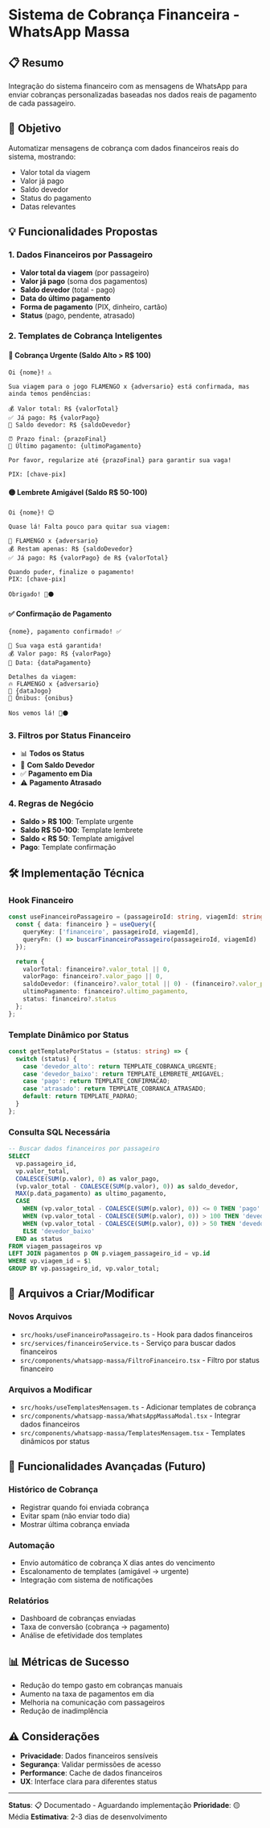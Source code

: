 # Sistema de Cobrança Financeira - WhatsApp Massa

## 📋 Resumo
Integração do sistema financeiro com as mensagens de WhatsApp para enviar cobranças personalizadas baseadas nos dados reais de pagamento de cada passageiro.

## 🎯 Objetivo
Automatizar mensagens de cobrança com dados financeiros reais do sistema, mostrando:
- Valor total da viagem
- Valor já pago
- Saldo devedor
- Status do pagamento
- Datas relevantes

## 💡 Funcionalidades Propostas

### 1. Dados Financeiros por Passageiro
- **Valor total da viagem** (por passageiro)
- **Valor já pago** (soma dos pagamentos)
- **Saldo devedor** (total - pago)
- **Data do último pagamento**
- **Forma de pagamento** (PIX, dinheiro, cartão)
- **Status** (pago, pendente, atrasado)

### 2. Templates de Cobrança Inteligentes

#### 🔴 Cobrança Urgente (Saldo Alto > R$ 100)
```
Oi {nome}! ⚠️

Sua viagem para o jogo FLAMENGO x {adversario} está confirmada, mas ainda temos pendências:

💰 Valor total: R$ {valorTotal}
✅ Já pago: R$ {valorPago}
🔴 Saldo devedor: R$ {saldoDevedor}

⏰ Prazo final: {prazoFinal}
📅 Último pagamento: {ultimoPagamento}

Por favor, regularize até {prazoFinal} para garantir sua vaga!

PIX: [chave-pix]
```

#### 🟡 Lembrete Amigável (Saldo R$ 50-100)
```
Oi {nome}! 😊

Quase lá! Falta pouco para quitar sua viagem:

🎯 FLAMENGO x {adversario}
💰 Restam apenas: R$ {saldoDevedor}
✅ Já pago: R$ {valorPago} de R$ {valorTotal}

Quando puder, finalize o pagamento! 
PIX: [chave-pix]

Obrigado! 🔴⚫
```

#### ✅ Confirmação de Pagamento
```
{nome}, pagamento confirmado! ✅

🎉 Sua vaga está garantida!
💰 Valor pago: R$ {valorPago}
📅 Data: {dataPagamento}

Detalhes da viagem:
🔥 FLAMENGO x {adversario}
📅 {dataJogo}
🚌 Ônibus: {onibus}

Nos vemos lá! 🔴⚫
```

### 3. Filtros por Status Financeiro
- 📊 **Todos os Status**
- 🔴 **Com Saldo Devedor**
- ✅ **Pagamento em Dia**
- ⚠️ **Pagamento Atrasado**

### 4. Regras de Negócio
- **Saldo > R$ 100**: Template urgente
- **Saldo R$ 50-100**: Template lembrete
- **Saldo < R$ 50**: Template amigável
- **Pago**: Template confirmação

## 🛠️ Implementação Técnica

### Hook Financeiro
```typescript
const useFinanceiroPassageiro = (passageiroId: string, viagemId: string) => {
  const { data: financeiro } = useQuery({
    queryKey: ['financeiro', passageiroId, viagemId],
    queryFn: () => buscarFinanceiroPassageiro(passageiroId, viagemId)
  });

  return {
    valorTotal: financeiro?.valor_total || 0,
    valorPago: financeiro?.valor_pago || 0,
    saldoDevedor: (financeiro?.valor_total || 0) - (financeiro?.valor_pago || 0),
    ultimoPagamento: financeiro?.ultimo_pagamento,
    status: financeiro?.status
  };
};
```

### Template Dinâmico por Status
```typescript
const getTemplatePorStatus = (status: string) => {
  switch (status) {
    case 'devedor_alto': return TEMPLATE_COBRANCA_URGENTE;
    case 'devedor_baixo': return TEMPLATE_LEMBRETE_AMIGAVEL;
    case 'pago': return TEMPLATE_CONFIRMACAO;
    case 'atrasado': return TEMPLATE_COBRANCA_ATRASADO;
    default: return TEMPLATE_PADRAO;
  }
};
```

### Consulta SQL Necessária
```sql
-- Buscar dados financeiros por passageiro
SELECT 
  vp.passageiro_id,
  vp.valor_total,
  COALESCE(SUM(p.valor), 0) as valor_pago,
  (vp.valor_total - COALESCE(SUM(p.valor), 0)) as saldo_devedor,
  MAX(p.data_pagamento) as ultimo_pagamento,
  CASE 
    WHEN (vp.valor_total - COALESCE(SUM(p.valor), 0)) <= 0 THEN 'pago'
    WHEN (vp.valor_total - COALESCE(SUM(p.valor), 0)) > 100 THEN 'devedor_alto'
    WHEN (vp.valor_total - COALESCE(SUM(p.valor), 0)) > 50 THEN 'devedor_baixo'
    ELSE 'devedor_baixo'
  END as status
FROM viagem_passageiros vp
LEFT JOIN pagamentos p ON p.viagem_passageiro_id = vp.id
WHERE vp.viagem_id = $1
GROUP BY vp.passageiro_id, vp.valor_total;
```

## 📁 Arquivos a Criar/Modificar

### Novos Arquivos
- `src/hooks/useFinanceiroPassageiro.ts` - Hook para dados financeiros
- `src/services/financeiroService.ts` - Serviço para buscar dados financeiros
- `src/components/whatsapp-massa/FiltroFinanceiro.tsx` - Filtro por status financeiro

### Arquivos a Modificar
- `src/hooks/useTemplatesMensagem.ts` - Adicionar templates de cobrança
- `src/components/whatsapp-massa/WhatsAppMassaModal.tsx` - Integrar dados financeiros
- `src/components/whatsapp-massa/TemplatesMensagem.tsx` - Templates dinâmicos por status

## 🔄 Funcionalidades Avançadas (Futuro)

### Histórico de Cobrança
- Registrar quando foi enviada cobrança
- Evitar spam (não enviar todo dia)
- Mostrar última cobrança enviada

### Automação
- Envio automático de cobrança X dias antes do vencimento
- Escalonamento de templates (amigável → urgente)
- Integração com sistema de notificações

### Relatórios
- Dashboard de cobranças enviadas
- Taxa de conversão (cobrança → pagamento)
- Análise de efetividade dos templates

## 📊 Métricas de Sucesso
- Redução do tempo gasto em cobranças manuais
- Aumento na taxa de pagamentos em dia
- Melhoria na comunicação com passageiros
- Redução de inadimplência

## ⚠️ Considerações
- **Privacidade**: Dados financeiros sensíveis
- **Segurança**: Validar permissões de acesso
- **Performance**: Cache de dados financeiros
- **UX**: Interface clara para diferentes status

---

**Status**: 📋 Documentado - Aguardando implementação
**Prioridade**: 🟡 Média
**Estimativa**: 2-3 dias de desenvolvimento